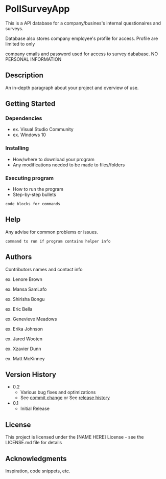 # PollSurveyApp

This is a API database for a company/busines's internal questionaires and surveys. 

Database also stores company employee's profile for access. Profile are limited to only 

company emails and password used for access to survey dababase. NO PERSONAL INFORMATION

## Description

An in-depth paragraph about your project and overview of use.

## Getting Started

### Dependencies

* ex. Visual Studio Community
* ex. Windows 10

### Installing

* How/where to download your program
* Any modifications needed to be made to files/folders

### Executing program

* How to run the program
* Step-by-step bullets
```
code blocks for commands
```

## Help

Any advise for common problems or issues.
```
command to run if program contains helper info
```

## Authors

Contributors names and contact info

ex. Lenore Brown

ex. Mansa SamLafo

ex. Shirisha Bongu

ex. Eric Bella

ex. Genevieve Meadows

ex. Erika Johnson

ex. Jared Wooten

ex. Xzavier Dunn

ex. Matt McKinney

## Version History

* 0.2
    * Various bug fixes and optimizations
    * See [commit change]() or See [release history]()
* 0.1
    * Initial Release

## License

This project is licensed under the [NAME HERE] License - see the LICENSE.md file for details

## Acknowledgments

Inspiration, code snippets, etc.
